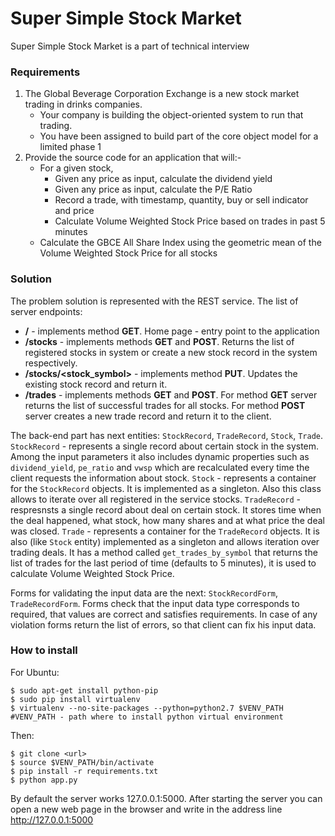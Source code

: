 # Super Simple Stock Market

Super Simple Stock Market is a part of technical interview

### Requirements

1. The Global Beverage Corporation Exchange is a new stock market trading in drinks companies.
    - Your company is building the object-oriented system to run that trading.
    - You have been assigned to build part of the core object model for a limited phase 1
2. Provide the source code for an application that will:-
    * For a given stock,
        - Given any price as input, calculate the dividend yield
        - Given any price as input, calculate the P/E Ratio
        - Record a trade, with timestamp, quantity, buy or sell indicator and price
        - Calculate Volume Weighted Stock Price based on trades in past 5 minutes
    * Calculate the GBCE All Share Index using the geometric mean of the Volume Weighted Stock Price for all stocks
    
### Solution

The problem solution is represented with the REST service. The list of server endpoints:
- **/** - implements method **GET**. Home page - entry point to the application
- **/stocks** - implements methods **GET** and **POST**. Returns the list of registered stocks in system or create a new stock record in the system respectively.
- **/stocks/<stock_symbol>** - implements method **PUT**. Updates the existing stock record and return it.
- **/trades** - implements methods **GET** and **POST**. For method **GET** server returns the list of successful trades for all stocks. For method **POST** server creates a new trade record and return it to the client.

The back-end part has next entities: `StockRecord`, `TradeRecord`, `Stock`, `Trade`.
`StockRecord` - represents a single record about certain stock in the system. Among the input parameters it also includes dynamic properties such as `dividend_yield`, `pe_ratio` and `vwsp` which are recalculated every time the client requests the information about stock.
`Stock` - represents a container for the `StockRecord` objects. It is implemented as a singleton. Also this class allows to iterate over all registered in the service stocks.
`TradeRecord` - respresnsts a single record about deal on certain stock. It stores time when the deal happened, what stock, how many shares and at what price the deal was closed.
`Trade` - represents a container for the `TradeRecord` objects. It is also (like `Stock` entity) implemented as a singleton and allows iteration over trading deals. It has a method called `get_trades_by_symbol` that returns the list of trades for the last period of time (defaults to 5 minutes), it is used to calculate Volume Weighted Stock Price. 

Forms for validating the input data are the next: `StockRecordForm`, `TradeRecordForm`. Forms check that the input data type corresponds to required, that values are correct and satisfies requirements. In case of any violation forms return the list of errors, so that client can fix his input data. 

### How to install

For Ubuntu:
```
$ sudo apt-get install python-pip
$ sudo pip install virtualenv
$ virtualenv --no-site-packages --python=python2.7 $VENV_PATH  #VENV_PATH - path where to install python virtual environment
```

Then:
```
$ git clone <url>
$ source $VENV_PATH/bin/activate
$ pip install -r requirements.txt
$ python app.py
```

By default the server works 127.0.0.1:5000. After starting the server you can open a new web page in the browser and write in the address line http://127.0.0.1:5000 